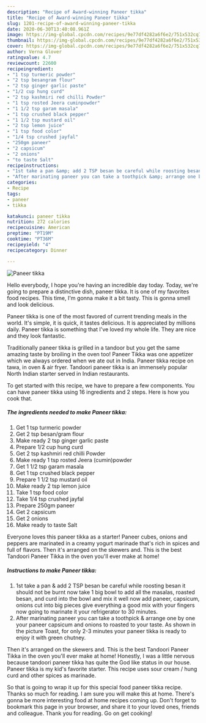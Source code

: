 ```yaml
---
description: "Recipe of Award-winning Paneer tikka"
title: "Recipe of Award-winning Paneer tikka"
slug: 1201-recipe-of-award-winning-paneer-tikka
date: 2020-06-30T13:40:08.961Z
image: https://img-global.cpcdn.com/recipes/9e77df4282a6f6e2/751x532cq70/paneer-tikka-recipe-main-photo.jpg
thumbnail: https://img-global.cpcdn.com/recipes/9e77df4282a6f6e2/751x532cq70/paneer-tikka-recipe-main-photo.jpg
cover: https://img-global.cpcdn.com/recipes/9e77df4282a6f6e2/751x532cq70/paneer-tikka-recipe-main-photo.jpg
author: Verna Glover
ratingvalue: 4.7
reviewcount: 22600
recipeingredient:
- "1 tsp turmeric powder"
- "2 tsp besangram flour"
- "2 tsp ginger garlic paste"
- "1/2 cup hung curd"
- "2 tsp kashmiri red chilli Powder"
- "1 tsp rosted Jeera cuminpowder"
- "1 1/2 tsp garam masala"
- "1 tsp crushed black pepper"
- "1 1/2 tsp mustard oil"
- "2 tsp lemon juice"
- "1 tsp food color"
- "1/4 tsp crushed jayfal"
- "250gm paneer"
- "2 capsicum"
- "2 onions"
- "to taste Salt"
recipeinstructions:
- "1st take a pan &amp; add 2 TSP besan be careful while roosting besan it should not be burnt now take 1 big bowl to add all the masalas, roasted besan, and curd into the bowl and mix it well now add paneer, capsicum, onions cut into big pieces give everything a good mix with your fingers now going to marinate it your refrigerator to 30 minutes."
- "After marinating paneer you can take a toothpick &amp; arrange one by one your paneer capsicum and onions to roasted to your taste. As shown in the picture Toast, for only 2-3 minutes your paneer tikka is ready to enjoy it with green chutney."
categories:
- Recipe
tags:
- paneer
- tikka

katakunci: paneer tikka 
nutrition: 272 calories
recipecuisine: American
preptime: "PT19M"
cooktime: "PT36M"
recipeyield: "4"
recipecategory: Dinner

---
```



![Paneer tikka](https://img-global.cpcdn.com/recipes/9e77df4282a6f6e2/751x532cq70/paneer-tikka-recipe-main-photo.jpg)

Hello everybody, I hope you're having an incredible day today. Today, we're going to prepare a distinctive dish, paneer tikka. It is one of my favorites food recipes. This time, I'm gonna make it a bit tasty. This is gonna smell and look delicious.

Paneer tikka is one of the most favored of current trending meals in the world. It's simple, it is quick, it tastes delicious. It is appreciated by millions daily. Paneer tikka is something that I've loved my whole life. They are nice and they look fantastic.

Traditionally paneer tikka is grilled in a tandoor but you get the same amazing taste by broiling in the oven too! Paneer Tikka was one appetizer which we always ordered when we ate out in India. Paneer tikka recipe on tawa, in oven &amp; air fryer. Tandoori paneer tikka is an immensely popular North Indian starter served in Indian restaurants.


To get started with this recipe, we have to prepare a few components. You can have paneer tikka using 16 ingredients and 2 steps. Here is how you cook that.

<!--inarticleads1-->

##### The ingredients needed to make Paneer tikka:

1. Get 1 tsp turmeric powder
1. Get 2 tsp besan/gram flour
1. Make ready 2 tsp ginger garlic paste
1. Prepare 1/2 cup hung curd
1. Get 2 tsp kashmiri red chilli Powder
1. Make ready 1 tsp rosted Jeera (cumin)powder
1. Get 1 1/2 tsp garam masala
1. Get 1 tsp crushed black pepper
1. Prepare 1 1/2 tsp mustard oil
1. Make ready 2 tsp lemon juice
1. Take 1 tsp food color
1. Take 1/4 tsp crushed jayfal
1. Prepare 250gm paneer
1. Get 2 capsicum
1. Get 2 onions
1. Make ready to taste Salt


Everyone loves this paneer tikka as a starter! Paneer cubes, onions and peppers are marinated in a creamy yogurt marinade that&#39;s rich in spices and full of flavors. Then it&#39;s arranged on the skewers and. This is the best Tandoori Paneer Tikka in the oven you&#39;ll ever make at home! 

<!--inarticleads2-->

##### Instructions to make Paneer tikka:

1. 1st take a pan &amp; add 2 TSP besan be careful while roosting besan it should not be burnt now take 1 big bowl to add all the masalas, roasted besan, and curd into the bowl and mix it well now add paneer, capsicum, onions cut into big pieces give everything a good mix with your fingers now going to marinate it your refrigerator to 30 minutes.
1. After marinating paneer you can take a toothpick &amp; arrange one by one your paneer capsicum and onions to roasted to your taste. As shown in the picture Toast, for only 2-3 minutes your paneer tikka is ready to enjoy it with green chutney.


Then it&#39;s arranged on the skewers and. This is the best Tandoori Paneer Tikka in the oven you&#39;ll ever make at home! Honestly, I was a little nervous because tandoori paneer tikka has quite the God like status in our house. Paneer tikka is my kid&#39;s favorite starter. This recipe uses sour cream / hung curd and other spices as marinade. 

So that is going to wrap it up for this special food paneer tikka recipe. Thanks so much for reading. I am sure you will make this at home. There's gonna be more interesting food at home recipes coming up. Don't forget to bookmark this page in your browser, and share it to your loved ones, friends and colleague. Thank you for reading. Go on get cooking!
